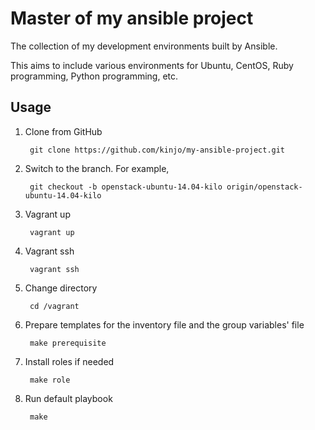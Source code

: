 Master of my ansible project
====

The collection of my development environments built by Ansible.

This aims to include various environments for Ubuntu, CentOS, Ruby programming,
Python programming, etc.

Usage
---

1. Clone from GitHub

        git clone https://github.com/kinjo/my-ansible-project.git

2. Switch to the branch. For example,

        git checkout -b openstack-ubuntu-14.04-kilo origin/openstack-ubuntu-14.04-kilo

3. Vagrant up

        vagrant up

4. Vagrant ssh

        vagrant ssh

5. Change directory

        cd /vagrant

6. Prepare templates for the inventory file and the group variables' file

        make prerequisite

7. Install roles if needed

        make role

8. Run default playbook

        make
